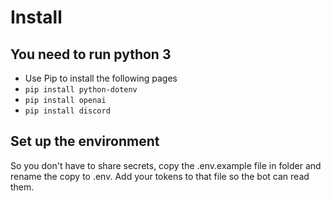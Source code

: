 # Install

## You need to run python 3
 - Use Pip to install the following pages
 - `pip install python-dotenv`
 - `pip install openai`
 - `pip install discord`

 ## Set up the environment
So you don't have to share secrets, copy the .env.example file in folder and rename the copy to .env.  Add your tokens to that file so the bot can read them.